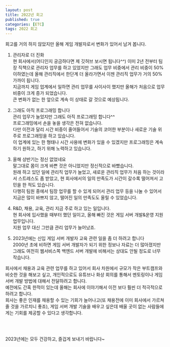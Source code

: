 ```yaml
---
layout: post
title: 2022년 회고
published: true
categories: [ETC]
tags: 2022 회고
---
```

회고를 거의 하지 않았지만 올해 게임 개발자로서 변화가 있어서 남겨 봅니다.  
   
1. 관리자로 더 진화    
현 회사에서(어디인지 궁금하다면 제 깃허브 보시면 됩니다^^) 이미 2년 전부터 팀장 직책으로 관리자 업무를 하고 있었지만 그래도 업무 비중에서 관리 비중이 50% 이하였는데 올해 관리직에서 한단계 더 올라가면서 이젠 관리직 업무가 거의 50% 가까이 됩니다.  
지금까지 게임 업계에서 일하면 관리 업무를 사이사이 했지만 올해가 처음으로 업무 비중이 크게 증가 되었습니다.  
큰 변화가 없는 한 앞으로 계속 이 상태로 갈 것으로 예상됩니다.  
  
  
2. 그래도 아직 프로그래밍 합니다  
관리 업무가 늘었지만 그래도 아직 프로그래밍 합니다^^  
프로그래밍에서 손을 놓을 생각은 전혀 없습니다.  
다만 이전과 달리 시간 비중이 줄어들어서 기술의 코어한 부분이나 새로운 기술 위주로 프로그래밍을 하고 있습니다.  
이 업계에 있는 한 형태나 시간 사용에 변화가 있을 수 있겠지만 프로그래밍은 계속하기 원하고, 하기 위해 노력하고 있습니다.  
  
  
3. 올해 상반기는 정신 없었네요  
말그대로 몸이 크게 바쁜 것은 아니었지만 정신적으로 바빴습니다.  
원래 하고 있던 일에 관리직 업무가 늘었고, 새로운 관리직 업무가 처음 하는 것이라서 스트레스도 좀 받았고, 현 회사에서의 일의 만족도가 시간이 갈수록 떨어져서 고민을 한 적도 있습니다.  
다행히 팀원 중에서 팀장 업무를 할 수 있게 되어서 관리 업무 등을 나눌 수 있어서 지금은 많이 바쁘지 않고, 떨어진 일의 만족도도 올릴 수 있었습니다.  
  
  
4. R&D, 채용, 교육, 관리
지금 주로 하고 있는 일입니다.  
현 회사에 입사했을 때부터 했던 일이고, 올해 빠진 것은 게임 서버 개발&운영 지원 업무입니다.   
지원 업무 대신 그만큼 관리 업무가 늘어났죠.  
  
  
5. 2023년에는 신입 게임 서버 개발자 교육 관련 일을 좀 더 하려고 합니다  
2000년 초에 비하면 게임 서버 개발자가 되기 위한 정보나 자료는 더 많아졌지만 그래도 여전히 웹서비스쪽 백엔드 서버 개발에 비해서는 상대도 안될 정도로 너무 작습니다.  
  
회사에서 채용과 교육 관련 업무를 하고 있어서 회사 차원에서 규모가 작은 부트캠프와 비슷한 것을 해보고 싶고, 개인적으로도 유튜브나 화상 회의를 통해서 멘토링이나 게임 서버 개발 방법에 대해서 전달하려고 합니다.   
예전에도 간혹 한적이 있는데 올해는 회사에 이야기해서 이전 보다 훨씬 더 적극적으로 하려고 합니다.  
회사는 좋은 인재를 채용할 수 있는 기회가 늘어나고(또 채용전에 이미 회사에서 가르쳐줄 것을 가르치니 좋죠), 게임 서버 개발 기술을 배우고 싶은데 배울 곳이 없는 사람들에게는 기회를 제공할 수 있다고 생각합니다.   
  
  
<br>  
<br>  
  
2023년에는 모두 건강하고, 즐겁게 보내기 바랍니다~   
